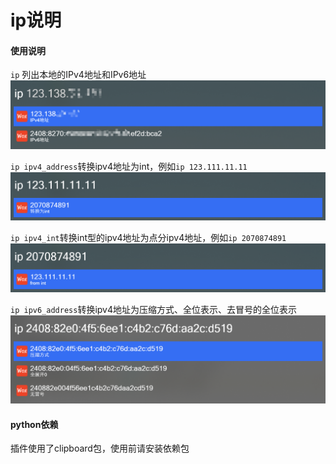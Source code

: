 # ip说明



#### 使用说明

`ip` 列出本地的IPv4地址和IPv6地址
![](./images/ip_show.png)

`ip ipv4_address`转换ipv4地址为int，例如`ip 123.111.11.11`
![](./images/ip_convert_int.png)

`ip ipv4_int`转换int型的ipv4地址为点分ipv4地址，例如`ip 2070874891`
![](./images/int_convert_ip.png)

`ip ipv6_address`转换ipv4地址为压缩方式、全位表示、去冒号的全位表示
![](./images/ipv6_convert.png)


#### python依赖

插件使用了clipboard包，使用前请安装依赖包

